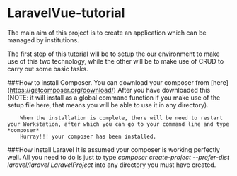 # LaravelVue-tutorial
The main aim of this project is to create an application which can be managed by institutions.

The first step of this tutorial will be to setup the our environment to make use of this two technology, while the other will be to make use of CRUD to carry out some basic tasks.

###How to install Composer.
You can download your composer from [here] (https://getcomposer.org/download/)
		After you have downloaded this (NOTE: it will install as a global command function if you make use of the setup file here, that means you will be able to use it in any directory).
		
		When the installation is complete, there will be need to restart your Workstation, after which you can go to your command line and type *composer* 
		Hurray!!! your composer has been installed.
		
###How install Laravel
		It is assumed your composer is working perfectly well. All you need to do is just to type *composer create-project --prefer-dist laravel/laravel LaravelProject* into any directory you must have created.
		
		
